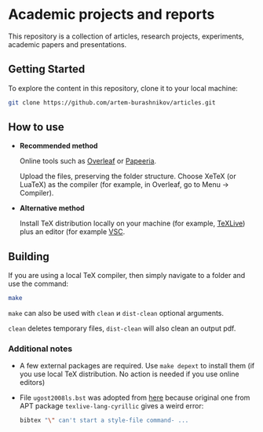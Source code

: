 # Academic projects and reports

This repository is a collection of articles, research projects, experiments, academic papers and presentations.

## Getting Started

To explore the content in this repository, clone it to your local machine:

```bash
git clone https://github.com/artem-burashnikov/articles.git
```

## How to use

* **Recommended method**

    Online tools such as [Overleaf](https://www.overleaf.com/) or [Papeeria](https://papeeria.com/).

    Upload the files, preserving the folder structure.
    Choose XeTeX (or LuaTeX) as the compiler (for example, in Overleaf, go to Menu -> Compiler).

* **Alternative method**

    Install TeX distribution locally on your machine (for example, [TeXLive](https://www.tug.org/texlive/)) plus an editor (for example [VSC](https://code.visualstudio.com/).


## Building

If you are using a local TeX compiler, then simply navigate to a folder and use the command:
```sh
make
```

`make` can also be used with `clean` и `dist-clean` optional arguments.

`clean` deletes temporary files, `dist-clean` will also clean an output pdf.


### Additional notes

* A few external packages are required. Use `make depext` to install them (if you use local TeX distribution. No action is needed if you use online editors)
* File `ugost2008ls.bst` was adopted from [here](https://github.com/anlun/Russian-Phd-LaTeX-Dissertation-Template/tree/master/BibTeX-Styles) because original one from APT package `texlive-lang-cyrillic` gives a weird error:

    ```sh
    bibtex "\" can't start a style-file command- ...
    ```
